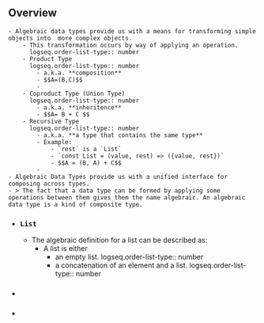 ## Overview
	- Algebraic data types provide us with a means for transforming simple objects into  more complex objects.
		- This transformation occurs by way of applying an operation.
		  logseq.order-list-type:: number
		- Product Type
		  logseq.order-list-type:: number
			- a.k.a. **composition**
			- $$A=(B,C)$$
			-
		- Coproduct Type (Union Type)
		  logseq.order-list-type:: number
			- a.k.a. **inheritence**
			- $$A= B + C $$
		- Recursive Type
		  logseq.order-list-type:: number
			- a.k.a. **a type that contains the same type**
			- Example:
				- `rest` is a `List`
				- `const List = (value, rest) => ({value, rest})`
				- $$A = (B, A) + C$$
			-
	- Algebraic Data Types provide us with a unified interface for composing across types.
	- > The fact that a data type can be formed by applying some operations between them gives them the name algebraic. An algebraic data type is a kind of composite type.
- ### `List`
	- The algebraic definition for a list can be described as:
		- A list is either
			- an empty list.
			  logseq.order-list-type:: number
			- a concatenation of an element and a list.
			  logseq.order-list-type:: number
- ###
-